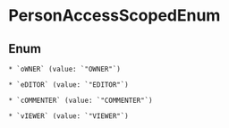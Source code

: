 
# PersonAccessScopedEnum

## Enum


    * `oWNER` (value: `"OWNER"`)

    * `eDITOR` (value: `"EDITOR"`)

    * `cOMMENTER` (value: `"COMMENTER"`)

    * `vIEWER` (value: `"VIEWER"`)



